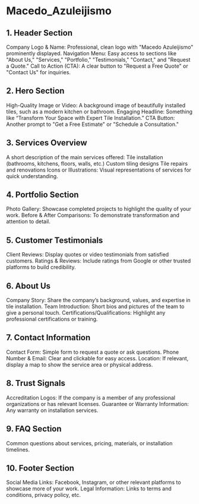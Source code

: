 # Macedo_Azuleijismo

## 1. Header Section
Company Logo & Name: Professional, clean logo with "Macedo Azuleijismo" prominently displayed.
Navigation Menu: Easy access to sections like "About Us," "Services," "Portfolio," "Testimonials," "Contact," and "Request a Quote."
Call to Action (CTA): A clear button to "Request a Free Quote" or "Contact Us" for inquiries.

## 2. Hero Section
High-Quality Image or Video: A background image of beautifully installed tiles, such as a modern kitchen or bathroom.
Engaging Headline: Something like “Transform Your Space with Expert Tile Installation.”
CTA Button: Another prompt to "Get a Free Estimate" or "Schedule a Consultation."

## 3. Services Overview
A short description of the main services offered:
Tile installation (bathrooms, kitchens, floors, walls, etc.)
Custom tiling designs
Tile repairs and renovations
Icons or Illustrations: Visual representations of services for quick understanding.

## 4. Portfolio Section
Photo Gallery: Showcase completed projects to highlight the quality of your work.
Before & After Comparisons: To demonstrate transformation and attention to detail.

## 5. Customer Testimonials
Client Reviews: Display quotes or video testimonials from satisfied customers.
Ratings & Reviews: Include ratings from Google or other trusted platforms to build credibility.

## 6. About Us
Company Story: Share the company’s background, values, and expertise in tile installation.
Team Introduction: Short bios and pictures of the team to give a personal touch.
Certifications/Qualifications: Highlight any professional certifications or training.

## 7. Contact Information
Contact Form: Simple form to request a quote or ask questions.
Phone Number & Email: Clear and clickable for easy access.
Location: If relevant, display a map to show the service area or physical address.

## 8. Trust Signals
Accreditation Logos: If the company is a member of any professional organizations or has relevant licenses.
Guarantee or Warranty Information: Any warranty on installation services.

## 9. FAQ Section
Common questions about services, pricing, materials, or installation timelines.

## 10. Footer Section
Social Media Links: Facebook, Instagram, or other relevant platforms to showcase more of your work.
Legal Information: Links to terms and conditions, privacy policy, etc.
